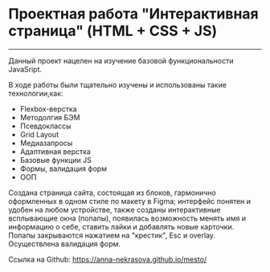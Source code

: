 # Проектная работа "Интерактивная страница" (HTML + CSS + JS)
---
Данный проект нацелен на изучение базовой функциональности JavaSript.

В ходе работы были тщательно изучены и использованы такие технологии,как:
* Flexbox-верстка
* Методолгия БЭМ
* Псевдоклассы
* Grid Layout
* Медиазапросы
* Адаптивная верстка
* Базовые функции JS
* Формы, валидация форм
* ООП

Создана страница сайта, состоящая из блоков, гармонично оформленных в одном стиле по макету в Figma; интерфейс понятен и удобен на любом устройстве, также созданы интерактивные всплывающие окна (попапы), появилась возможность менять имя и информацию о себе, ставить лайки и добавлять новые карточки. Попапы закрываются нажатием на "крестик", Esc и overlay. Осуществлена валидация форм.

Ссылка на Github: https://anna-nekrasova.github.io/mesto/